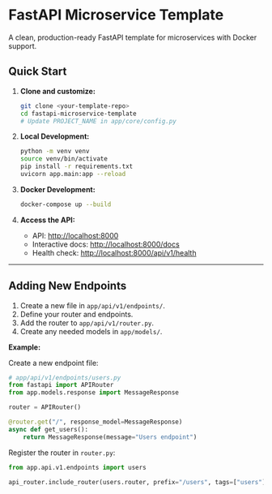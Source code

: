 # FastAPI Microservice Template

A clean, production-ready FastAPI template for microservices with Docker support.

## Quick Start

1. **Clone and customize:**
    ```bash
    git clone <your-template-repo>
    cd fastapi-microservice-template
    # Update PROJECT_NAME in app/core/config.py
    ```

2. **Local Development:**
    ```bash
    python -m venv venv
    source venv/bin/activate
    pip install -r requirements.txt
    uvicorn app.main:app --reload
    ```

3. **Docker Development:**
    ```bash
    docker-compose up --build
    ```

4. **Access the API:**
    - API: [http://localhost:8000](http://localhost:8000)
    - Interactive docs: [http://localhost:8000/docs](http://localhost:8000/docs)
    - Health check: [http://localhost:8000/api/v1/health](http://localhost:8000/api/v1/health)

---

## Adding New Endpoints

1. Create a new file in `app/api/v1/endpoints/`.
2. Define your router and endpoints.
3. Add the router to `app/api/v1/router.py`.
4. Create any needed models in `app/models/`.

**Example:**

Create a new endpoint file:

```python
# app/api/v1/endpoints/users.py
from fastapi import APIRouter
from app.models.response import MessageResponse

router = APIRouter()

@router.get("/", response_model=MessageResponse)
async def get_users():
    return MessageResponse(message="Users endpoint")
```

Register the router in `router.py`:

```python
from app.api.v1.endpoints import users

api_router.include_router(users.router, prefix="/users", tags=["users"])
```